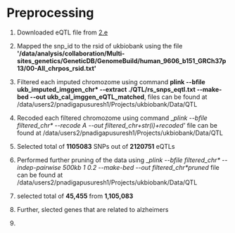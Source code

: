 # Preprocessing

1) Downloaded eQTL file from [2.e](http://resource.psychencode.org/)

2) Mapped the snp_id to the rsid of ukbiobank using the file __'/data/analysis/collaboration/Multi-sites_genetics/GeneticDB/GenomeBuild/human_9606_b151_GRCh37p13/00-All_chrpos_rsid.txt'__

3) Filtered each imputed chromozome using command __plink --bfile ukb_imputed_imggen_chr* --extract ./QTL/rs_snps_eqtl.txt --make-bed --out ukb_cal_imggen_eQTL_matched__, files can be found at /data/users2/pnadigapusuresh1/Projects/ukbiobank/Data/QTL

4) Recoded each filtered chromozome using command __plink --bfile filtered_chr* --recode A --out filtered_chr+str(i)+_recoded'__ file can be found at /data/users2/pnadigapusuresh1/Projects/ukbiobank/Data/QTL

5) Selected total of __1105083__ SNPs out of __2120751__ eQTLs
6) Performed further pruning of the data using __plink --bfile filtered_chr* --indep-pairwise 500kb 1 0.2 --make-bed --out filtered_chr*_pruned__ file can be found at /data/users2/pnadigapusuresh1/Projects/ukbiobank/Data/QTL
7) selected total of __45,455__ from __1,105,083__
8) Further, slected genes that are related to alzheimers
9) 